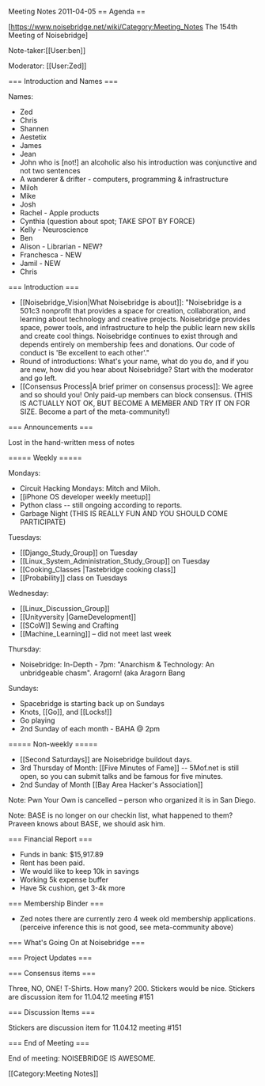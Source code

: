 Meeting Notes 2011-04-05 
 == Agenda ==

[https://www.noisebridge.net/wiki/Category:Meeting_Notes The 154th Meeting of Noisebridge]

Note-taker:[[User:ben]]

Moderator: [[User:Zed]]
 
=== Introduction and Names ===

Names:

* Zed
* Chris
* Shannen
* Aestetix
* James
* Jean
* John who is [not!] an alcoholic also his introduction was conjunctive and not two sentences
* A wanderer &amp; drifter - computers, programming &amp; infrastructure
* Miloh
* Mike
* Josh
* Rachel - Apple products
* Cynthia (question about spot; TAKE SPOT BY FORCE)
* Kelly - Neuroscience
* Ben
* Alison - Librarian - NEW?
* Franchesca - NEW
* Jamil - NEW
* Chris

=== Introduction ===

* [[Noisebridge_Vision|What Noisebridge is about]]: "Noisebridge is a 501c3 nonprofit that provides a space for creation, collaboration, and learning about technology and creative projects. Noisebridge provides space, power tools, and infrastructure to help the public learn new skills and create cool things. Noisebridge continues to exist through and depends entirely on membership fees and donations. Our code of conduct is 'Be excellent to each other'."
* Round of introductions: What's your name, what do you do, and if you are new, how did you hear about Noisebridge? Start with the moderator and go left.
* [[Consensus Process|A brief primer on consensus process]]: We agree and so should you! Only paid-up members can block consensus. (THIS IS ACTUALLY NOT OK, BUT BECOME A MEMBER AND TRY IT ON FOR SIZE. Become a part of the meta-community!)

=== Announcements ===

Lost in the hand-written mess of notes

===== Weekly =====

Mondays:
* Circuit Hacking Mondays: Mitch and Miloh.
* [[iPhone OS developer weekly meetup]]  
* Python class -- still ongoing according to reports.
* Garbage Night (THIS IS REALLY FUN AND YOU SHOULD COME PARTICIPATE)

Tuesdays:
* [[Django_Study_Group]]  on Tuesday
* [[Linux_System_Administration_Study_Group]] on Tuesday
* [[Cooking_Classes |Tastebridge cooking class]]
* [[Probability]] class on Tuesdays

Wednesday:
* [[Linux_Discussion_Group]] 
* [[Unityversity |GameDevelopment]]
* [[SCoW]] Sewing and Crafting
* [[Machine_Learning]] – did not meet last week

Thursday:
* Noisebridge: In-Depth - 7pm: "Anarchism &amp; Technology: An unbridgeable chasm". Aragorn! (aka Aragorn Bang

Sundays:
* Spacebridge is starting back up on Sundays
* Knots, [[Go]], and [[Locks!]]
* Go playing
* 2nd Sunday of each month - BAHA @ 2pm

===== Non-weekly =====
* [[Second Saturdays]] are Noisebridge buildout days.
* 3rd Thursday of Month: [[Five Minutes of Fame]] -- 5Mof.net is still open, so you can submit talks and be famous for five minutes.
* 2nd Sunday of Month [[Bay Area Hacker's Association]]

Note: Pwn Your Own is cancelled – person who organized it is in San Diego.

Note: BASE is no longer on our checkin list, what happened to them?  Praveen knows about BASE, we should ask him.

=== Financial Report ===
* Funds in bank: $15,917.89
* Rent has been paid.
* We would like to keep 10k in savings 
* Working 5k expense buffer
* Have 5k cushion, get 3-4k more

=== Membership Binder ===

* Zed notes there are currently zero 4 week old membership applications. (perceive inference this is not good, see meta-community above)

=== What's Going On at Noisebridge ===

=== Project Updates ===

=== Consensus items ===

Three, NO, ONE! T-Shirts. How many? 200. Stickers would be nice. Stickers are discussion item for 11.04.12 meeting #151

=== Discussion Items ===

Stickers are discussion item for 11.04.12 meeting #151

=== End of Meeting ===

End of meeting: NOISEBRIDGE IS AWESOME.

[[Category:Meeting Notes]]